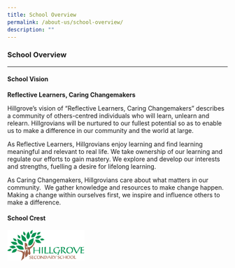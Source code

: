 ```yaml
---
title: School Overview
permalink: /about-us/school-overview/
description: ""
---
```

### **School Overview**
-------------------------------------------------------------

#### School Vision

**Reflective Learners, Caring Changemakers**

Hillgrove’s vision of “Reflective Learners, Caring Changemakers” describes a community of others-centred individuals who will learn, unlearn and relearn. Hillgrovians will be nurtured to our fullest potential so as to enable us to make a difference in our community and the world at large.

As Reflective Learners, Hillgrovians enjoy learning and find learning meaningful and relevant to real life. We take ownership of our learning and regulate our efforts to gain mastery. We explore and develop our interests and strengths, fuelling a desire for lifelong learning.

As Caring Changemakers, Hillgrovians care about what matters in our community.  We gather knowledge and resources to make change happen. Making a change within ourselves first, we inspire and influence others to make a difference.

#### School Crest

<img src="/images/Hillgrove_Secondary_School_Logo.png" 
     style="width:35%">